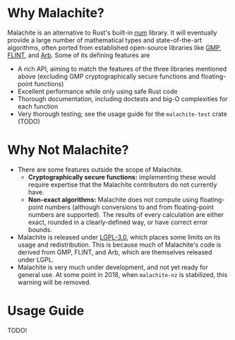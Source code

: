 # Why Malachite?

Malachite is an alternative to Rust's built-in
[num](https://github.com/rust-num/num) library. It will
eventually provide a large number of mathematical types
and state-of-the-art algorithms, often ported from
established open-source libraries like
[GMP](https://gmplib.org/),
[FLINT](http://www.flintlib.org/), and
[Arb](http://arblib.org/). Some of its defining features
are
* A rich API, aiming to match the features of the three
  libraries mentioned above (excluding GMP
  cryptographically secure functions and floating-point
  functions)
* Excellent performance while only using safe Rust code
* Thorough documentation, including doctests and big-O
  complexities for each function
* Very thorough testing; see the usage guide for the
  `malachite-test` crate (TODO)

# Why Not Malachite?

* There are some features outside the scope of Malachite.
  * **Cryptographically secure functions:** implementing
    these would require expertise that the Malachite
    contributors do not currently have.
  * **Non-exact algorithms:** Malachite does not compute
    using floating-point numbers (although conversions
    to and from floating-point numbers are supported).
    The results of every calculation are either exact,
    rounded in a clearly-defined way, or have correct
    error bounds.
* Malachite is released under
  [LGPL-3.0](https://www.gnu.org/licenses/lgpl-3.0.en.html),
  which places some limits on its usage and
  redistribution. This is because much of Malachite's
  code is derived from GMP, FLINT, and Arb, which are
  themselves released under LGPL.
* Malachite is very much under development, and not yet
  ready for general use. At some point in 2018, when
  `malachite-nz` is stabilized, this warning will be
  removed. 

# Usage Guide
TODO!
